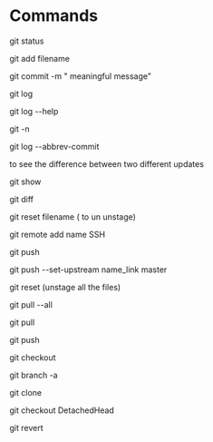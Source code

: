 # Commands

git status 

git add filename

git commit -m "  meaningful message"

git log

git log --help

git -n <n>

git log --abbrev-commit

to see the difference between two different updates

git show <commit ID1> <commit ID2>

git diff

git reset filename ( to un unstage)

git remote add name SSH

git push

git push --set-upstream name_link master

git reset (unstage all the files)



git pull --all

git pull

git push

git checkout

git branch -a

git clone

git checkout DetachedHead

git revert
